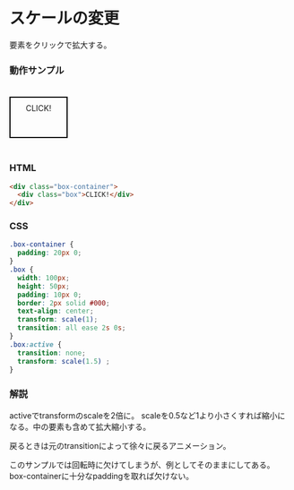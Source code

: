 # スケールの変更

要素をクリックで拡大する。

### 動作サンプル

<style>
  .box-container {
    padding: 20px 0;
  }
  .box {
    width: 100px;
    height: 50px;
    padding: 10px 0;
    border: 2px solid #000;
    text-align: center;
    transform: scale(1);
    transition: all ease 2s 0s;
  }
  .box:active {
    transition: none;
    transform: scale(1.5) ;
  }
</style>

<div class="box-container">
  <div class="box">
    <div>CLICK!</div>
  </div>
</div>

### HTML
```html
<div class="box-container">
  <div class="box">CLICK!</div>
</div>
```

### CSS
```css
.box-container {
  padding: 20px 0;
}
.box {
  width: 100px;
  height: 50px;
  padding: 10px 0;
  border: 2px solid #000;
  text-align: center;
  transform: scale(1);
  transition: all ease 2s 0s;
}
.box:active {
  transition: none;
  transform: scale(1.5) ;
}
```

### 解説
activeでtransformのscaleを2倍に。
scaleを0.5など1より小さくすれば縮小になる。中の要素も含めて拡大縮小する。

戻るときは元のtransitionによって徐々に戻るアニメーション。

このサンプルでは回転時に欠けてしまうが、例としてそのままにしてある。
box-containerに十分なpaddingを取れば欠けない。
